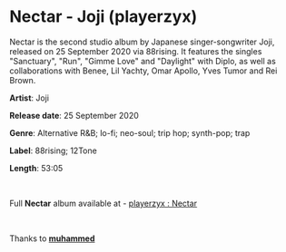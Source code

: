 # Nectar - Joji (playerzyx)

Nectar is the second studio album by Japanese singer-songwriter Joji, released on 25 September 2020 via 88rising. It features the singles "Sanctuary", "Run", "Gimme Love" and "Daylight" with Diplo, as well as collaborations with Benee, Lil Yachty, Omar Apollo, Yves Tumor and Rei Brown. 

**Artist**: Joji

**Release date**: 25 September 2020

**Genre**: Alternative R&B; lo-fi; neo-soul; trip hop; synth-pop; trap

**Label**: 88rising; 12Tone

**Length**: 53:05

‎

Full **Nectar** album available at - [playerzyx : Nectar](https://akshzyx.github.io/playerzyx/) 

‎

Thanks to **[muhammed](https://github.com/muhammed)**
